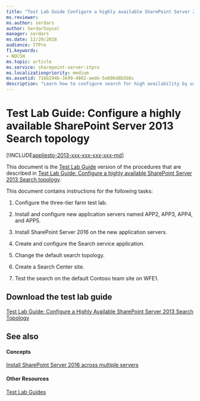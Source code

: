 ```yaml
---
title: "Test Lab Guide Configure a highly available SharePoint Server 2013 Search topology"
ms.reviewer: 
ms.author: serdars
author: SerdarSoysal
manager: serdars
ms.date: 12/29/2016
audience: ITPro
f1.keywords:
- NOCSH
ms.topic: article
ms.service: sharepoint-server-itpro
ms.localizationpriority: medium
ms.assetid: 716b294b-3e99-4862-aede-5a686d8b5b6c
description: "Learn how to configure search for high availability by using the computers in the Configure SharePoint Server 2013 in a three-tier farm test lab."
---
```


# Test Lab Guide: Configure a highly available SharePoint Server 2013 Search topology

[!INCLUDE[appliesto-2013-xxx-xxx-xxx-xxx-md](../includes/appliesto-2013-xxx-xxx-xxx-xxx-md.md)]
  
This document is the [Test Lab Guide](https://www.microsoft.com/en-us/download/details.aspx?id=30386) version of the procedures that are described in [Test Lab Guide: Configure a highly available SharePoint Server 2013 Search topology](configure-a-highly-available-sharepoint-server-2013-search-topology.md).
  
This document contains instructions for the following tasks:
  
1. Configure the three-tier farm test lab.
    
2. Install and configure new application servers named APP2, APP3, APP4, and APP5.
    
3. Install SharePoint Server 2016 on the new application servers.
    
4. Create and configure the Search service application.
    
5. Change the default search topology.
    
6. Create a Search Center site.
    
7. Test the search on the default Contoso team site on WFE1.
    
## Download the test lab guide

[Test Lab Guide: Configure a Highly Available SharePoint Server 2013 Search Topology](https://go.microsoft.com/fwlink/p/?LinkId=313604)
  
## See also

#### Concepts

[Install SharePoint Server 2016 across multiple servers](../install/install-sharepoint-server-2016-across-multiple-servers.md)
#### Other Resources

[Test Lab Guides](https://go.microsoft.com/fwlink/p/?LinkId=202817)

